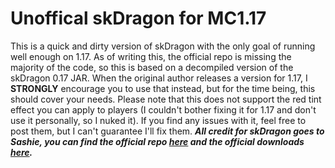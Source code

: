 # Unoffical skDragon for MC1.17
This is a quick and dirty version of skDragon with the only goal of running well enough on 1.17.
As of writing this, the official repo is missing the majority of the code, so this is
based on a decompiled version of the skDragon 0.17 JAR. When the original author releases
a version for 1.17, I **STRONGLY** encourage you to use that instead, but for the time being,
this should cover your needs. Please note that this does not support the red tint effect you
can apply to players (I couldn't bother fixing it for 1.17 and don't use it personally, so I nuked it).
If you find any issues with it, feel free to post them, but I can't guarantee I'll fix them.
***All credit for skDragon goes to Sashie, you can find the official repo
[here](https://github.com/Sashie/skDragon) and the official downloads
[here](https://www.spigotmc.org/resources/skript-addon-skdragon-free-emotes-particles-great-eula-perks.24173/).***